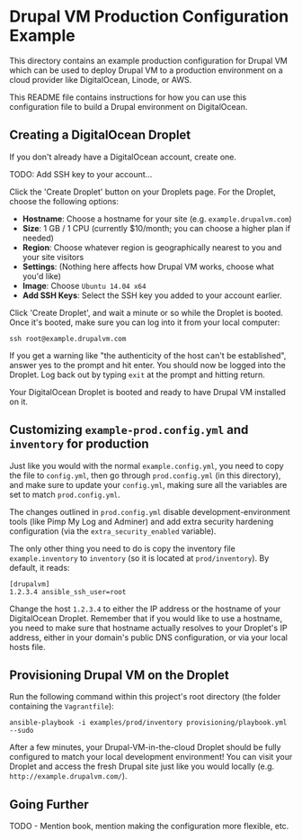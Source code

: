 # Drupal VM Production Configuration Example

This directory contains an example production configuration for Drupal VM which can be used to deploy Drupal VM to a production environment on a cloud provider like DigitalOcean, Linode, or AWS.

This README file contains instructions for how you can use this configuration file to build a Drupal environment on DigitalOcean.

## Creating a DigitalOcean Droplet

If you don't already have a DigitalOcean account, create one.

TODO: Add SSH key to your account...

Click the 'Create Droplet' button on your Droplets page. For the Droplet, choose the following options:

  - **Hostname**: Choose a hostname for your site (e.g. `example.drupalvm.com`)
  - **Size**: 1 GB / 1 CPU (currently $10/month; you can choose a higher plan if needed)
  - **Region**: Choose whatever region is geographically nearest to you and your site visitors
  - **Settings**: (Nothing here affects how Drupal VM works, choose what you'd like)
  - **Image**: Choose `Ubuntu 14.04 x64`
  - **Add SSH Keys**: Select the SSH key you added to your account earlier.

Click 'Create Droplet', and wait a minute or so while the Droplet is booted. Once it's booted, make sure you can log into it from your local computer:

    ssh root@example.drupalvm.com

If you get a warning like "the authenticity of the host can't be established", answer yes to the prompt and hit enter. You should now be logged into the Droplet. Log back out by typing `exit` at the prompt and hitting return.

Your DigitalOcean Droplet is booted and ready to have Drupal VM installed on it.

## Customizing `example-prod.config.yml` and `inventory` for production

Just like you would with the normal `example.config.yml`, you need to copy the file to `config.yml`, then go through `prod.config.yml` (in this directory), and make sure to update your `config.yml`, making sure all the variables are set to match `prod.config.yml`.

The changes outlined in `prod.config.yml` disable development-environment tools (like Pimp My Log and Adminer) and add extra security hardening configuration (via the `extra_security_enabled` variable).

The only other thing you need to do is copy the inventory file `example.inventory` to `inventory` (so it is located at `prod/inventory`). By default, it reads:

    [drupalvm]
    1.2.3.4 ansible_ssh_user=root

Change the host `1.2.3.4` to either the IP address or the hostname of your DigitalOcean Droplet. Remember that if you would like to use a hostname, you need to make sure that hostname actually resolves to your Droplet's IP address, either in your domain's public DNS configuration, or via your local hosts file.

## Provisioning Drupal VM on the Droplet

Run the following command within this project's root directory (the folder containing the `Vagrantfile`):

    ansible-playbook -i examples/prod/inventory provisioning/playbook.yml --sudo

After a few minutes, your Drupal-VM-in-the-cloud Droplet should be fully configured to match your local development environment! You can visit your Droplet and access the fresh Drupal site just like you would locally (e.g. `http://example.drupalvm.com/`).

## Going Further

TODO - Mention book, mention making the configuration more flexible, etc.
